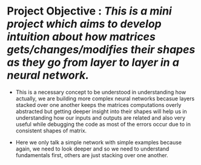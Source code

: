 # Project Objective : _This is a mini project which aims to develop intuition about how matrices gets/changes/modifies their shapes as they go from layer to layer in a neural network._   

* This is a necessary concept to be understood in understanding how actually, we are building more complex neural networks becasue layers stacked over one another keeps the matrices computations overly abstracted but getting deeper insight into their shapes will help us in understanding how our inputs and outputs are related and also very useful while debugging the code as most of the errors occur due to in consistent shapes of matrix.    

* Here we only talk a simple network with simple examples because again, we need to look deeper and so we need to understand fundamentals first, others are just stacking over one another.
